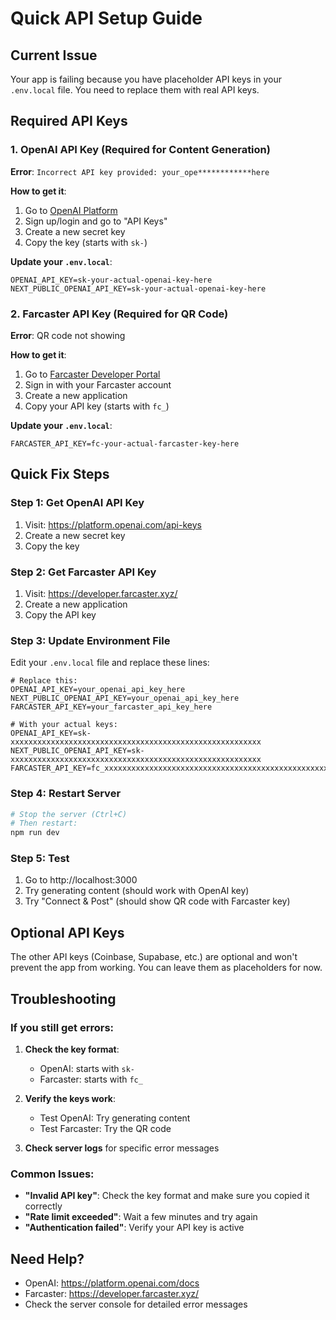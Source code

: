 # Quick API Setup Guide

## Current Issue
Your app is failing because you have placeholder API keys in your `.env.local` file. You need to replace them with real API keys.

## Required API Keys

### 1. OpenAI API Key (Required for Content Generation)
**Error**: `Incorrect API key provided: your_ope************here`

**How to get it**:
1. Go to [OpenAI Platform](https://platform.openai.com/)
2. Sign up/login and go to "API Keys"
3. Create a new secret key
4. Copy the key (starts with `sk-`)

**Update your `.env.local`**:
```env
OPENAI_API_KEY=sk-your-actual-openai-key-here
NEXT_PUBLIC_OPENAI_API_KEY=sk-your-actual-openai-key-here
```

### 2. Farcaster API Key (Required for QR Code)
**Error**: QR code not showing

**How to get it**:
1. Go to [Farcaster Developer Portal](https://developer.farcaster.xyz/)
2. Sign in with your Farcaster account
3. Create a new application
4. Copy your API key (starts with `fc_`)

**Update your `.env.local`**:
```env
FARCASTER_API_KEY=fc-your-actual-farcaster-key-here
```

## Quick Fix Steps

### Step 1: Get OpenAI API Key
1. Visit: https://platform.openai.com/api-keys
2. Create a new secret key
3. Copy the key

### Step 2: Get Farcaster API Key
1. Visit: https://developer.farcaster.xyz/
2. Create a new application
3. Copy the API key

### Step 3: Update Environment File
Edit your `.env.local` file and replace these lines:

```env
# Replace this:
OPENAI_API_KEY=your_openai_api_key_here
NEXT_PUBLIC_OPENAI_API_KEY=your_openai_api_key_here
FARCASTER_API_KEY=your_farcaster_api_key_here

# With your actual keys:
OPENAI_API_KEY=sk-xxxxxxxxxxxxxxxxxxxxxxxxxxxxxxxxxxxxxxxxxxxxxxxxxxxxxxxx
NEXT_PUBLIC_OPENAI_API_KEY=sk-xxxxxxxxxxxxxxxxxxxxxxxxxxxxxxxxxxxxxxxxxxxxxxxxxxxxxxxx
FARCASTER_API_KEY=fc_xxxxxxxxxxxxxxxxxxxxxxxxxxxxxxxxxxxxxxxxxxxxxxxxxxxxxxxxxxxxxxxx
```

### Step 4: Restart Server
```bash
# Stop the server (Ctrl+C)
# Then restart:
npm run dev
```

### Step 5: Test
1. Go to http://localhost:3000
2. Try generating content (should work with OpenAI key)
3. Try "Connect & Post" (should show QR code with Farcaster key)

## Optional API Keys
The other API keys (Coinbase, Supabase, etc.) are optional and won't prevent the app from working. You can leave them as placeholders for now.

## Troubleshooting

### If you still get errors:
1. **Check the key format**:
   - OpenAI: starts with `sk-`
   - Farcaster: starts with `fc_`

2. **Verify the keys work**:
   - Test OpenAI: Try generating content
   - Test Farcaster: Try the QR code

3. **Check server logs** for specific error messages

### Common Issues:
- **"Invalid API key"**: Check the key format and make sure you copied it correctly
- **"Rate limit exceeded"**: Wait a few minutes and try again
- **"Authentication failed"**: Verify your API key is active

## Need Help?
- OpenAI: https://platform.openai.com/docs
- Farcaster: https://developer.farcaster.xyz/
- Check the server console for detailed error messages 